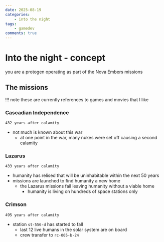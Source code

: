 ```yaml
---
date: 2025-08-19
categories:
    - into the night 
tags:
    - gamedev
comments: true
---
```

# Into the night - concept
you are a protogen operating as part of the Nova Embers missions

## The missions
!!! note
    these are currently references to games and movies that I like
### Cascadian Independence
` 432 years after calamity `

- not much is known about this war
    - at one point in the war, many nukes were set off causing a second calamity
### Lazarus
` 433 years after calamity `

- humanity has relised that will be uninhabitable within the next 50 years
- missions are launched to find humanity a new home 
    - the Lazarus missions fail leaving humanity without a viable home
        - humanity is living on hundreds of space stations only
### Crimson
` 495 years after calamity `

- station `st-556-d` has  started to fall
    - last 12 live humans in the solar system are on board
    - crew transfer to `rc-005-b-24`
